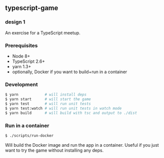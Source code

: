 ## typescript-game
### design 1

An exercise for a TypeScript meetup.

### Prerequisites

* Node 8+
* TypeScript 2.6+
* yarn 1.3+
* optionally, Docker if you want to build+run in a container

### Development

```bash
$ yarn            # will install deps
$ yarn start      # will start the game
$ yarn test       # will run unit tests
$ yarn test:watch # will run unit tests in watch mode
$ yarn build      # will build with tsc and output to ./dist
```

### Run in a container

```bash
$ ./scripts/run-docker
```

Will build the Docker image and run the app in a container. Useful if you just want to try the game without installing any deps.
